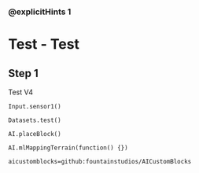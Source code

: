 ### @explicitHints 1

# Test - Test

## Step 1
Test V4

```ghost
Input.sensor1()

Datasets.test()

AI.placeBlock()

AI.mlMappingTerrain(function() {})
```

```package
aicustomblocks=github:fountainstudios/AICustomBlocks
```
